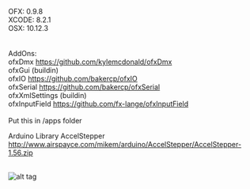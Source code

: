OFX: 0.9.8 <br/>
XCODE: 8.2.1 <br/>
OSX: 10.12.3 <br/>
<br/>
<br/>
AddOns:<br/>
ofxDmx https://github.com/kylemcdonald/ofxDmx <br/>
ofxGui (buildin) <br/>
ofxIO https://github.com/bakercp/ofxIO <br/>
ofxSerial https://github.com/bakercp/ofxSerial <br/>
ofxXmlSettings (buildin)<br/>
ofxInputField https://github.com/fx-lange/ofxInputField <br/>
<br/>
Put this in /apps folder<br/>


Arduino Library
AccelStepper http://www.airspayce.com/mikem/arduino/AccelStepper/AccelStepper-1.56.zip <br/><br/>



![alt tag](https://github.com/kennyviperhk/P_Yoho/blob/master/Readme_Position.png?raw=true)
